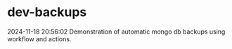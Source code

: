 # dev-backups
2024-11-18 20:56:02 Demonstration of automatic mongo db backups using workflow and actions.
